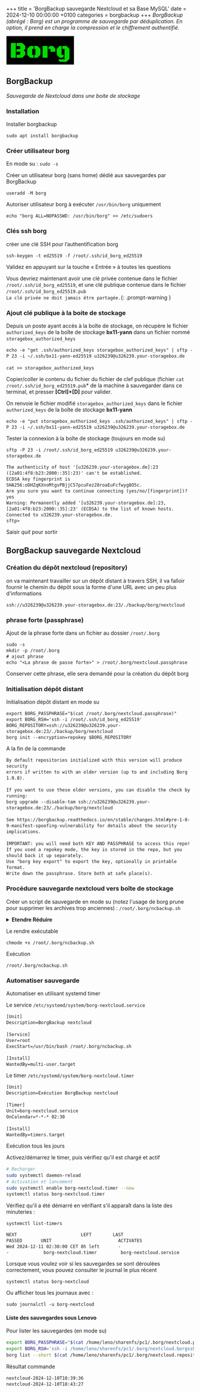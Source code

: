 +++
title = 'BorgBackup sauvegarde Nextcloud et sa Base MySQL'
date = 2024-12-10 00:00:00 +0100
categories = borgbackup
+++
*BorgBackup (abrégé : Borg) est un programme de sauvegarde par déduplication. En option, il prend en charge la compression et le chiffrement authentifié.*

![](borg-logo.png)

## BorgBackup 

*Sauvegarde de Nextcloud dans une boite de stockage*

### Installation

Installer borgbackup

    sudo apt install borgbackup

### Créer utilisateur borg

En mode su : `sudo -s`

Créer un utilisateur borg (sans home) dédié aux sauvegardes par BorgBackup

    useradd -M borg

Autoriser utilisateur borg à exécuter `/usr/bin/borg` uniquement

    echo "borg ALL=NOPASSWD: /usr/bin/borg" >> /etc/sudoers

### Clés ssh borg

créer une clé SSH pour l’authentification borg

    ssh-keygen -t ed25519 -f /root/.ssh/id_borg_ed25519

Validez en appuyant sur la touche « Entrée » à toutes les questions

Vous devriez maintenant avoir une clé privée contenue dans le fichier `/root/.ssh/id_borg_ed25519`, et une clé publique contenue dans le fichier `/root/.ssh/id_borg_ed25519.pub`  
`La clé privée ne doit jamais être partagée.`{: .prompt-warning }

### Ajout clé publique à la boite de stockage

Depuis un poste ayant accès à la boîte de stockage, on récupère le fichier `authorized_keys` de la boîte de stockage **bx11-yann** dans un fichier nommé `storagebox_authorized_keys`

    echo -e "get .ssh/authorized_keys storagebox_authorized_keys" | sftp -P 23 -i ~/.ssh/bx11-yann-ed25519 u326239@u326239.your-storagebox.de

	cat >> storagebox_authorized_keys

Copier/coller le contenu du fichier du fichier de clef publique (fichier `cat /root/.ssh/id_borg_ed25519.pub`* de la machine à sauvegarder dans ce terminal, et presser **[Ctrl]+[D]** pour valider.

On renvoie le fichier modifié `storagebox_authorized_keys` dans le fichier `authorized_keys` de la boîte de stockage **bx11-yann**

    echo -e "put storagebox_authorized_keys .ssh/authorized_keys" | sftp -P 23 -i ~/.ssh/bx11-yann-ed25519 u326239@u326239.your-storagebox.de

Tester la connexion à la boîte de stockage (toujours en mode su) 

    sftp -P 23 -i /root/.ssh/id_borg_ed25519 u326239@u326239.your-storagebox.de

```
The authenticity of host '[u326239.your-storagebox.de]:23 ([2a01:4f8:b23:2000::35]:23)' can't be established.
ECDSA key fingerprint is SHA256:oDHZqKXnoMtgvPBjjC57pcuFez28roaEuFcfwyg8O5c.
Are you sure you want to continue connecting (yes/no/[fingerprint])? yes
Warning: Permanently added '[u326239.your-storagebox.de]:23,[2a01:4f8:b23:2000::35]:23' (ECDSA) to the list of known hosts.
Connected to u326239.your-storagebox.de.
sftp> 
```

Saisir *quit* pour sortir

## BorgBackup sauvegarde Nextcloud

### Création du dépôt nextcloud (repository)

on va maintenant travailler sur un dépôt distant à travers SSH, il va falloir fournir le chemin du dépôt sous la forme d'une URL avec un peu plus d'informations

    ssh://u326239@u326239.your-storagebox.de:23/./backup/borg/nextcloud

### phrase forte (passphrase)

Ajout de la phrase forte dans un fichier au dossier `/root/.borg`

```
sudo -s
mkdir -p /root/.borg
# ajout phrase
echo "<La phrase de passe forte>" > /root/.borg/nextcloud.passphrase
```

Conserver cette phrase, elle sera demandé pour la création du dépôt borg

### Initialisation dépôt distant

Initialisation dépôt distant en mode su

```shell
export BORG_PASSPHRASE="$(cat /root/.borg/nextcloud.passphrase)"
export BORG_RSH='ssh -i /root/.ssh/id_borg_ed25519'
BORG_REPOSITORY=ssh://u326239@u326239.your-storagebox.de:23/./backup/borg/nextcloud
borg init --encryption=repokey $BORG_REPOSITORY
```

A la fin de la commande

```
By default repositories initialized with this version will produce security
errors if written to with an older version (up to and including Borg 1.0.8).

If you want to use these older versions, you can disable the check by running:
borg upgrade --disable-tam ssh://u326239@u326239.your-storagebox.de:23/./backup/borg/nextcloud

See https://borgbackup.readthedocs.io/en/stable/changes.html#pre-1-0-9-manifest-spoofing-vulnerability for details about the security implications.

IMPORTANT: you will need both KEY AND PASSPHRASE to access this repo!
If you used a repokey mode, the key is stored in the repo, but you should back it up separately.
Use "borg key export" to export the key, optionally in printable format.
Write down the passphrase. Store both at safe place(s).
```

### Procédure sauvegarde nextcloud vers boîte de stockage

Créer un script de sauvegarde en mode su (notez l'usage de borg prune pour supprimer les archives trop anciennes) : `/root/.borg/ncbackup.sh` 

<details>
<summary><b>Etendre Réduire</b></summary>
{% highlight bash %}  
#!/bin/bash

# En définissant ceci, le repo n'a pas besoin d'être donné sur la ligne de commande :
export BORG_REPO="ssh://u326239@u326239.your-storagebox.de:23/./backup/borg/nextcloud"

# Définir ceci, afin que l'on ne vous demande pas votre phrase d'authentification du référentiel :
export BORG_PASSPHRASE="$(cat /root/.borg/nextcloud.passphrase)"
export BORG_RSH='ssh -i /root/.ssh/id_borg_ed25519'
# ou ceci pour demander à un programme externe de fournir la phrase de passe :
#export BORG_PASSCOMMAND='pass show backup'

# quelques aides et gestion des erreurs :
info() { printf "\n%s %s\n\n" "$( date )" "$*" >&2; }
trap 'echo $( date ) Backup interrupted >&2; exit 2' INT TERM

# Fonction pour les messages d'erreur
errorecho() { cat <<< "$@" 1>&2; }

# Bail si le borg est déjà en cours d'exécution, peut-être que l'exécution précédente n'a pas été achevée.
if pidof -x borg >/dev/null; then
    echo "Sauvegarde déjà en cours"
    # mail -s "Nextcloud Backup. Borg fonctionne déjà." youremail@yourdomain < /home/pi/scripts/backup.txt
    exit
fi

#
# Vérifier si root
#
if [ "$(id -u)" != "0" ]
then
	errorecho "ERREUR : Ce script doit être exécuté en tant que root !"
	exit 1
fi

#
# nextcloud vars
#
# nextcloudFileDir = le dossier de votre installation nextcloud
nextcloudFileDir="/var/www/nextcloud"
nextcloudDataDir="/srv/nextcloud-data"
# dbdumpdir = le dossier temporaire pour les dumps de la base de données
dbdumpdir="/root/.borg/dbdump"
mkdir -p $dbdumpdir
# dbdumpfilename = le nom du fichier dump de la base de données
dbdumpfilename=$(hostname)-nextcloud-db.sql-$(date +"%Y-%m-%d_%H:%M:%S")

#
# les variables de la base de données, remplacez vos propres valeurs ici
#
dbUser="nextcloud"
dbPassword="FolioleNatrumRecouseToquadeMoraineDemande"
nextcloudDatabase="nextcloud"

# exclure des fichiers et des dossiers. Vous pouvez les modifier et/ou en ajouter d'autres. 
# Il ne s'agit que des vars. Elles sont ensuite ajoutées à borg create
exclude_updater="'$nextcloudDataDir/updater-*'"
exclude_updater_hidden="'$nextcloudDataDir/updater-*/.*'"

#
# variables du serveur web
#
webserverUser="nextcloud"
webserverServiceName="nginx"

info "Démarrage de la sauvegarde..."

echo "Affichage des fichiers et dossiers exclus..."
echo $exclude_updater
echo $exclude_updater_hidden

#
# Définir le mode de maintenance pour Nextcloud
#
echo "Définir le mode de maintenance pour Nextcloud..."
cd "${nextcloudFileDir}"
sudo -u "${webserverUser}" php occ maintenance:mode --on
cd ~
echo "Done"
echo

#
# Arrêter le serveur web
#
#echo "Arrêter le serveur web..."
#service "${webserverServiceName}" stop
#echo "Done"
echo


#
# Sauvegarde de la base de données. La base de données est sauvegardée dans un dossier temporaire.
# Il sera récupéré par l'archive. Elle sera ensuite supprimée.
#
echo "Sauvegarde de la base de données Nextcloud..."
mysqldump --single-transaction -h localhost -u $dbUser -p$dbPassword $nextcloudDatabase > $dbdumpdir/$dbdumpfilename
echo "mysql dump réussi. Dossier dump ${dbdumpdir}"
echo "Lister dossier dump..."
ls -l ${dbdumpdir}
echo
#echo "Taille sauvegarde base de données: $(stat --printf='%s' ${dbdumpdir}/${dbdumpfilename} | numfmt --to=iec)"
echo
echo "Terminé"
echo

# Sauvegarder les répertoires nextcloud et dbdump 
# dans une archive nommée d'après la machine sur laquelle 
# ce script s'exécute actuellement :
echo "Sauvegarde des fichiers nextcloud..."

borg create                         \
    --verbose                       \
    --filter AME                    \
    --list                          \
    --stats                         \
    --show-rc                       \
    --compression lz4               \
    ::'nextcloud-{now}'            \
    $nextcloudFileDir/config        \
    $nextcloudFileDir/themes        \
    $nextcloudDataDir               \
    $dbdumpdir                      \
    --exclude-caches                \
    --exclude '*.log'               \
    --exclude '*.log.*'             \
    --exclude $exclude_updater      \
    --exclude $exclude_updater_hidden \

backup_exit=$?

#
# Le fichier db dump est supprimé à cette étape car il n'est plus nécessaire. 
# Il a été inclus dans l'archive. 
# Il est supprimé afin de nettoyer le dossier pour les futures sauvegardes.
#
info "Supprimer le fichier dump base de données"
rm  $dbdumpdir/*
echo "Terminé"

info "Elagage du dépôt"
echo "Elagage du dépôt." 
echo "On garde 5 jours, 2 semaines et 1 mois (Daily 5, Weekly 2, Monthly 1)"
# Remarque : vous pouvez modifier ces valeurs à votre guise.
borg prune                          \
    --list                          \
    -v                              \
    --glob-archives 'nextcloud-*'   \
    --show-rc                       \
    --keep-daily=5                  \
    --keep-weekly=2                 \
    --keep-monthly=1                \

prune_exit=$?

#
# Démarrer le serveur web
#
#echo
#echo "Démarrer le serveur web..."
#service "${webserverServiceName}" start
#echo "Terminé"
#echo


#
# Désactiver le mode maintenance
#
echo "Désactivation du mode maintenance..."
cd "${nextcloudFileDir}"
sudo -u "${webserverUser}" php occ maintenance:mode --off
cd ~
echo "Terminé"
echo

# utiliser le code de sortie le plus élevé comme code de sortie global
global_exit=$(( backup_exit > prune_exit ? backup_exit : prune_exit ))

if [ ${global_exit} -eq 1 ];
then
    info "Sauvegarde et/ou élagage terminés avec un avertissement"
fi

if [ ${global_exit} -gt 1 ];
then
    info "La sauvegarde et/ou l'élagage se sont terminés par une erreur"
fi

#
# envoyer un courriel. Décommentez la ligne ci-dessous pour envoyer un courriel. Pour cela, vous devez d'abord configurer un MTA
# Pour envoyer du courrier, configurez votre script cron comme ceci:
# 55 23 * * * /root/backup.sh > /home/<user>/backup.txt 2>&1
#
# mail -s "Nextcloud Backup" youremail@yourdomain.com < /home/<user>/backup.txt

exit ${global_exit}

echo "Terminé!"
{% endhighlight %}
</details>

Le rendre exécutable

    chmode +x /root/.borg/ncbackup.sh 

Exécution

    /root/.borg/ncbackup.sh

### Automatiser sauvegarde 

Automatiser en utilisant systemd timer

Le service `/etc/systemd/system/borg-nextcloud.service`

```
[Unit]
Description=BorgBackup nextcloud

[Service]
User=root
ExecStart=/usr/bin/bash /root/.borg/ncbackup.sh

[Install]
WantedBy=multi-user.target
```

Le timer `/etc/systemd/system/borg-nextcloud.timer`

```
[Unit]
Description=Exécution BorgBackup nextcloud

[Timer]
Unit=borg-nextcloud.service
OnCalendar=*-*-* 02:30

[Install]
WantedBy=timers.target
```

Exécution tous les jours 

Activez/démarrez le timer, puis vérifiez qu'il est chargé et actif 

```bash
# Recharger
sudo systemctl daemon-reload
# Activation et lancement
sudo systemctl enable borg-nextcloud.timer --now
systemctl status borg-nextcloud.timer
```

Vérifiez qu'il a été démarré en vérifiant s'il apparaît dans la liste des minuteries :

    systemctl list-timers

```
NEXT                        LEFT        LAST                        PASSED       UNIT                         ACTIVATES                     
Wed 2024-12-11 02:30:00 CET 8h left       -                           -             borg-nextcloud.timer         borg-nextcloud.service
```

Lorsque vous voulez voir si les sauvegardes se sont déroulées correctement, vous pouvez consulter le journal le plus récent 

    systemctl status borg-nextcloud

Ou afficher tous les journaux avec :

    sudo journalctl -u borg-nextcloud

#### Liste des sauvegardes sous Lenovo

Pour lister les sauvegardes (en mode su)

```bash
export BORG_PASSPHRASE="$(cat /home/leno/sharenfs/pc1/.borg/nextcloud.passphrase)"
export BORG_RSH='ssh -i /home/leno/sharenfs/pc1/.borg/nextcloud.borgssh'
borg list --short $(cat /home/leno/sharenfs/pc1/.borg/nextcloud.repository)
```

Résultat commande

```
nextcloud-2024-12-10T18:39:36
nextcloud-2024-12-10T18:43:27
```
